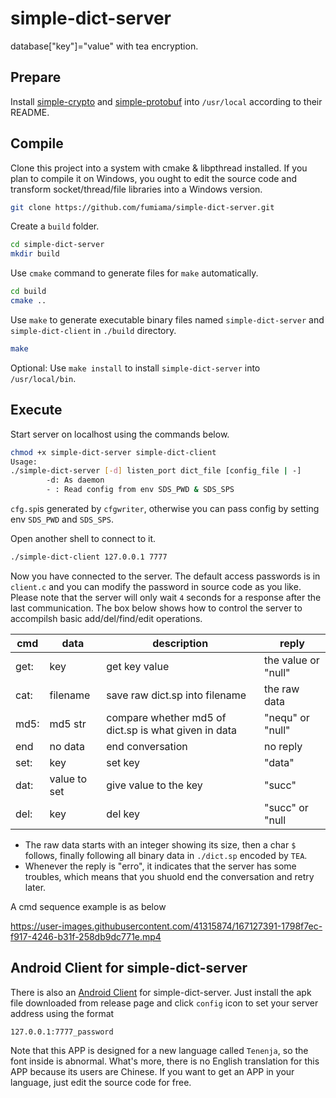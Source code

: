 # simple-dict-server
database["key"]="value" with tea encryption.

## Prepare
Install [simple-crypto](https://github.com/fumiama/simple-crypto) and [simple-protobuf](https://github.com/fumiama/simple-protobuf) into `/usr/local` according to their README.

## Compile
Clone this project into a system with cmake & libpthread installed.
If you plan to compile it on Windows, you ought to edit the source code and transform socket/thread/file libraries into a Windows version.
```bash
git clone https://github.com/fumiama/simple-dict-server.git
```
Create a `build` folder.
```bash
cd simple-dict-server
mkdir build
```
Use `cmake` command to generate files for `make` automatically.
```bash
cd build
cmake ..
```
Use `make` to generate executable binary files named `simple-dict-server` and `simple-dict-client` in `./build` directory.
```bash
make
```
Optional: Use `make install` to install `simple-dict-server` into `/usr/local/bin`.

## Execute
Start server on localhost using the commands below.
```bash
chmod +x simple-dict-server simple-dict-client
Usage:
./simple-dict-server [-d] listen_port dict_file [config_file | -]
        -d: As daemon
        - : Read config from env SDS_PWD & SDS_SPS
```
`cfg.sp`is generated by `cfgwriter`, otherwise you can pass config by setting env `SDS_PWD` and `SDS_SPS`.

Open another shell to connect to it.
```bash
./simple-dict-client 127.0.0.1 7777
```
Now you have connected to the server. The default access passwords is in `client.c` and you can modify the password in source code as you like. Please note that the server will only wait `4` seconds for a response after the last communication. The box below shows how to control the server to accompilsh basic add/del/find/edit operations.

|  cmd  |  data  |  description  |  reply  |
|  ----  | ----  | ----  | ----- |
| get:  | key | get key value | the value or "null" |
| cat:  | filename | save raw dict.sp into filename | the raw data |
| md5:  | md5 str | compare whether md5 of dict.sp is what given in data | "nequ" or "null" |
| end   | no data  | end conversation | no reply |
| set:  | key | set key | "data" |
| dat:  | value to set | give value to the key | "succ" |
| del:  | key | del key | "succ" or "null |

- The raw data starts with an integer showing its size, then a char `$` follows, finally following all binary data in `./dict.sp` encoded by `TEA`.
- Whenever the reply is "erro", it indicates that the server has some troubles, which means that you shuold end the conversation and retry later.

A cmd sequence example is as below

https://user-images.githubusercontent.com/41315874/167127391-1798f7ec-f917-4246-b31f-258db9dc771e.mp4

## Android Client for simple-dict-server
There is also an [Android Client](https://github.com/fumiama/simple-dict-android) for simple-dict-server. Just install the apk file downloaded from release page and click `config` icon to set your server address using the format
```
127.0.0.1:7777_password
```
Note that this APP is designed for a new language called `Tenenja`, so the font inside is abnormal. What's more, there is no English translation for this APP because its users are Chinese. If you want to get an APP in your language, just edit the source code for free.